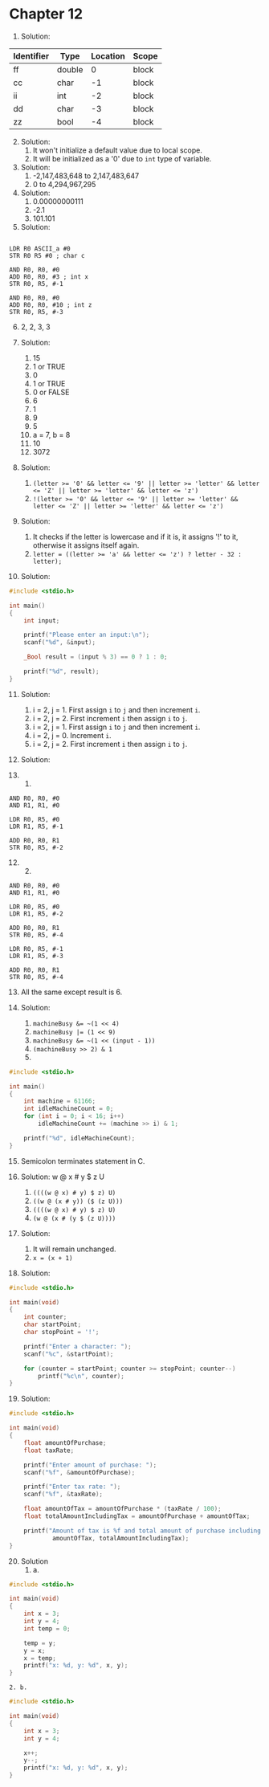 # Chapter 12

1. Solution:

| Identifier | Type   | Location | Scope |
| ---------- | ------ | -------- | ----- |
| ff         | double | 0        | block |
| cc         | char   | -1       | block |
| ii         | int    | -2       | block |
| dd         | char   | -3       | block |
| zz         | bool   | -4       | block |

2. Solution:
   1. It won't initialize a default value due to local scope.
   2. It will be initialized as a '0' due to `int` type of variable.
3. Solution:
   1. -2,147,483,648 to 2,147,483,647
   2. 0 to 4,294,967,295
4. Solution:
   1. 0.00000000111
   2. -2.1
   3. 101.101
5. Solution:

```assembly

LDR R0 ASCII_a #0
STR R0 R5 #0 ; char c

AND R0, R0, #0
ADD R0, R0, #3 ; int x
STR R0, R5, #-1

AND R0, R0, #0
ADD R0, R0, #10 ; int z
STR R0, R5, #-3

```

6. 2, 2, 3, 3

7. Solution:
   1. 15
   2. 1 or TRUE
   3. 0
   4. 1 or TRUE
   5. 0 or FALSE
   6. 6
   7. 1
   8. 9
   9. 5
   10. a = 7, b = 8
   11. 10
   12. 3072
8. Solution:
   1. `(letter >= '0' && letter <= '9' || letter >= 'letter' && letter <= 'Z' || letter >= 'letter' && letter <= 'z')`
   2. `!(letter >= '0' && letter <= '9' || letter >= 'letter' && letter <= 'Z' || letter >= 'letter' && letter <= 'z')`
9. Solution:
   1. It checks if the letter is lowercase and if it is, it assigns '!' to it, otherwise it assigns itself again.
   2. `letter = ((letter >= 'a' && letter <= 'z') ? letter - 32 : letter);`
10. Solution:

```c
#include <stdio.h>

int main()
{
	int input;

	printf("Please enter an input:\n");
	scanf("%d", &input);

	_Bool result = (input % 3) == 0 ? 1 : 0;

	printf("%d", result);
}
```

11. Solution:

    1. i = 2, j = 1. First assign `i` to `j` and then increment `i`.
    2. i = 2, j = 2. First increment `i` then assign `i` to `j`.
    3. i = 2, j = 1. First assign `i` to `j` and then increment `i`.
    4. i = 2, j = 0. Increment `i`.
    5. i = 2, j = 2. First increment `i` then assign `i` to `j`.

12. Solution:

13. 1.

```assembly
AND R0, R0, #0
AND R1, R1, #0

LDR R0, R5, #0
LDR R1, R5, #-1

ADD R0, R0, R1
STR R0, R5, #-2
```

12. 2.

```assembly
AND R0, R0, #0
AND R1, R1, #0

LDR R0, R5, #0
LDR R1, R5, #-2

ADD R0, R0, R1
STR R0, R5, #-4

LDR R0, R5, #-1
LDR R1, R5, #-3

ADD R0, R0, R1
STR R0, R5, #-4

```

13. All the same except result is 6.

14. Solution:

    1. `machineBusy &= ~(1 << 4)`
    2. `machineBusy |= (1 << 9)`
    3. `machineBusy &= ~(1 << (input - 1))`
    4. `(machineBusy >> 2) & 1`
    5.

```c
#include <stdio.h>

int main()
{
	int machine = 61166;
    int idleMachineCount = 0;
    for (int i = 0; i < 16; i++)
        idleMachineCount += (machine >> i) & 1;

	printf("%d", idleMachineCount);
}
```

15. Semicolon terminates statement in C.

16. Solution: w @ x # y $ z U

    1. `((((w @ x) # y) $ z) U)`
    2. `((w @ (x # y)) ($ (z U)))`
    3. `((((w @ x) # y) $ z) U)`
    4. `(w @ (x # (y $ (z U))))`

17. Solution:

    1. It will remain unchanged.
    2. `x = (x + 1)`

18. Solution:

```c
#include <stdio.h>

int main(void)
{
    int counter;
	char startPoint;
	char stopPoint = '!';

	printf("Enter a character: ");
	scanf("%c", &startPoint);

	for (counter = startPoint; counter >= stopPoint; counter--)
		printf("%c\n", counter);
}
```

19. Solution:

```c
#include <stdio.h>

int main(void)
{
	float amountOfPurchase;
	float taxRate;

	printf("Enter amount of purchase: ");
	scanf("%f", &amountOfPurchase);

	printf("Enter tax rate: ");
	scanf("%f", &taxRate);

	float amountOfTax = amountOfPurchase * (taxRate / 100);
	float totalAmountIncludingTax = amountOfPurchase + amountOfTax;

	printf("Amount of tax is %f and total amount of purchase including tax is %f",
	        amountOfTax, totalAmountIncludingTax);
}
```

20. Solution
    1. a.

```c
#include <stdio.h>

int main(void)
{
	int x = 3;
	int y = 4;
	int temp = 0;

	temp = y;
	y = x;
	x = temp;
	printf("x: %d, y: %d", x, y);
}
```

    2. b.

```c
#include <stdio.h>

int main(void)
{
	int x = 3;
	int y = 4;

	x++;
    y--;
	printf("x: %d, y: %d", x, y);
}
```
